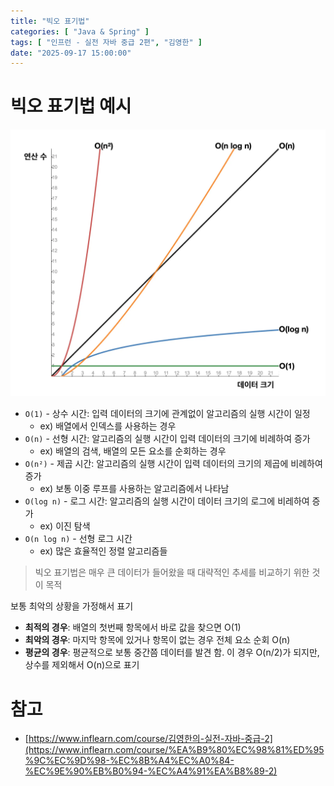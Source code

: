 ```yaml
---
title: "빅오 표기법"
categories: [ "Java & Spring" ]
tags: [ "인프런 - 실전 자바 중급 2편", "김영한" ]
date: "2025-09-17 15:00:00"
---
```


# 빅오 표기법 예시

![](/assets/img/posts/2025/2025-09-17-빅오-표기법/502802145074541.png)

- `O(1)` - 상수 시간: 입력 데이터의 크기에 관계없이 알고리즘의 실행 시간이 일정
  - ex) 배열에서 인덱스를 사용하는 경우
- `O(n)` - 선형 시간: 알고리즘의 실행 시간이 입력 데이터의 크기에 비례하여 증가
  - ex) 배열의 검색, 배열의 모든 요소를 순회하는 경우
- `O(n²)` - 제곱 시간: 알고리즘의 실행 시간이 입력 데이터의 크기의 제곱에 비례하여 증가
  - ex) 보통 이중 루프를 사용하는 알고리즘에서 나타남
- `O(log n)` - 로그 시간: 알고리즘의 실행 시간이 데이터 크기의 로그에 비레하여 증가
  - ex) 이진 탐색
- `O(n log n)` - 선형 로그 시간
  - ex) 많은 효율적인 정렬 알고리즘들

> 빅오 표기법은 매우 큰 데이터가 들어왔을 때 대략적인 추세를 비교하기 위한 것이 목적

보통 최악의 상황을 가정해서 표기

- **최적의 경우**: 배열의 첫번째 항목에서 바로 값을 찾으면 O(1)
- **최악의 경우**: 마지막 항목에 있거나 항목이 없는 경우 전체 요소 순회 O(n)
- **평균의 경우**: 평균적으로 보통 중간쯤 데이터를 발견 함. 이 경우 O(n/2)가 되지만, 상수를 제외해서 O(n)으로 표기

# 참고

- [https://www.inflearn.com/course/김영한의-실전-자바-중급-2](https://www.inflearn.com/course/%EA%B9%80%EC%98%81%ED%95%9C%EC%9D%98-%EC%8B%A4%EC%A0%84-%EC%9E%90%EB%B0%94-%EC%A4%91%EA%B8%89-2)
